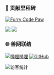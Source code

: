 ### 📌 贡献里程碑


[![Furry Code Paw](https://github-readme-activity-graph.vercel.app/graph?username=XingTanial&theme=merko&area=true&hide_border=true&custom_title=兽印代码轨迹)](https://github.com/XingTanial)


![](https://github-profile-summary-cards.vercel.app/api/cards/profile-details?username=XingTanial&theme=radical)
![](https://github-profile-summary-cards.vercel.app/api/cards/repos-per-language?username=XingTanial&theme=radical)

### 🌐 兽网联结

[![哔哩哔哩](https://img.shields.io/badge/-%E5%93%94%E5%93%A9%E5%93%94%E5%93%A9-00A1D6?logo=bilibili&logoColor=white&style=for-the-badge)](https://space.bilibili.com/3493120685640569)
[![GitHub](https://img.shields.io/badge/-GitHub%20Org-181717?logo=github&logoColor=white&style=for-the-badge)](https://github.com/XingTanial)

<img src="https://komarev.com/ghpvc/?username=XingTanial&label=兽耳侦察兵&color=FF69B4&style=flat-square" alt="访客统计" />
</div>
